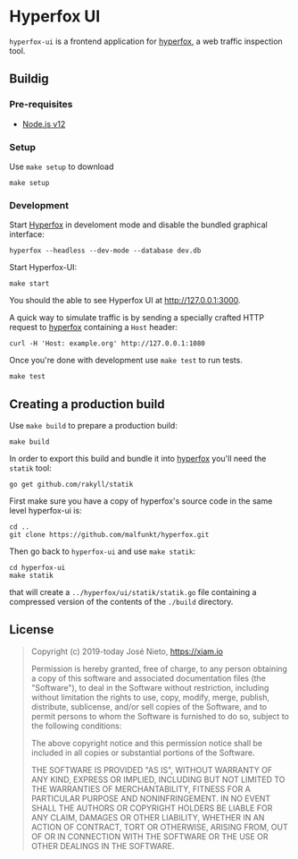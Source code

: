 # Hyperfox UI

`hyperfox-ui` is a frontend application for [hyperfox][1], a web traffic
inspection tool.

## Buildig

### Pre-requisites

* [Node.js v12](https://nodejs.org/en/)

### Setup

Use `make setup` to download

```
make setup
```

### Development

Start [Hyperfox][1] in develoment mode and disable the bundled graphical
interface:

```
hyperfox --headless --dev-mode --database dev.db
```

Start Hyperfox-UI:

```
make start
```

You should the able to see Hyperfox UI at http://127.0.0.1:3000.

A quick way to simulate traffic is by sending a specially crafted HTTP request
to [hyperfox][1] containing a `Host` header:

```
curl -H 'Host: example.org' http://127.0.0.1:1080
```

Once you're done with development use `make test` to run tests.

```
make test
```

## Creating a production build

Use `make build` to prepare a production build:

```
make build
```

In order to export this build and bundle it into [hyperfox][1] you'll
need the `statik` tool:

```
go get github.com/rakyll/statik
```

First make sure you have a copy of hyperfox's source code in the same level
hyperfox-ui is:

```
cd ..
git clone https://github.com/malfunkt/hyperfox.git
```

Then go back to `hyperfox-ui` and use `make statik`:

```
cd hyperfox-ui
make statik
```

that will create a `../hyperfox/ui/statik/statik.go` file containing a
compressed version of the contents of the `./build` directory.

## License

> Copyright (c) 2019-today José Nieto, https://xiam.io
>
> Permission is hereby granted, free of charge, to any person obtaining
> a copy of this software and associated documentation files (the
> "Software"), to deal in the Software without restriction, including
> without limitation the rights to use, copy, modify, merge, publish,
> distribute, sublicense, and/or sell copies of the Software, and to
> permit persons to whom the Software is furnished to do so, subject to
> the following conditions:
>
> The above copyright notice and this permission notice shall be
> included in all copies or substantial portions of the Software.
>
> THE SOFTWARE IS PROVIDED "AS IS", WITHOUT WARRANTY OF ANY KIND,
> EXPRESS OR IMPLIED, INCLUDING BUT NOT LIMITED TO THE WARRANTIES OF
> MERCHANTABILITY, FITNESS FOR A PARTICULAR PURPOSE AND
> NONINFRINGEMENT. IN NO EVENT SHALL THE AUTHORS OR COPYRIGHT HOLDERS BE
> LIABLE FOR ANY CLAIM, DAMAGES OR OTHER LIABILITY, WHETHER IN AN ACTION
> OF CONTRACT, TORT OR OTHERWISE, ARISING FROM, OUT OF OR IN CONNECTION
> WITH THE SOFTWARE OR THE USE OR OTHER DEALINGS IN THE SOFTWARE.

[1]: https://github.com/malfunkt/hyperfox

